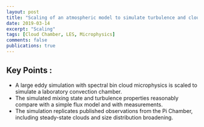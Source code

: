 ```yaml
---
layout: post
title: "Scaling of an atmospheric model to simulate turbulence and cloud microphysics in the Pi Chamber"
date: 2019-03-14
excerpt: "Scaling"
tags: [Cloud Chamber, LES, Microphysics]
comments: false
publications: true
---
```


## Key Points :
* A large eddy simulation with spectral bin cloud microphysics is scaled to
simulate a laboratory convection chamber.
* The simulated mixing state and turbulence properties reasonably compare with a
simple flux model and with measurements.
* The simulation replicates published observations from the Pi Chamber, including
steady-state clouds and size distribution broadening.
